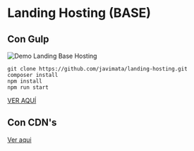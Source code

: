 # Landing Hosting (BASE)
## Con Gulp

![Demo Landing Base Hosting](http://demos.javimata.com/landing-hosting/images/screen.png)

```  
git clone https://github.com/javimata/landing-hosting.git  
composer install 
npm install
npm run start  
```

<a href="http://demos.javimata.com/landing-hosting/" target="_blank">VER AQUÍ</a>


## Con CDN's
<a href="https://github.com/javimata/landing-hosting/tree/rem_deps">Ver aqui</a>
